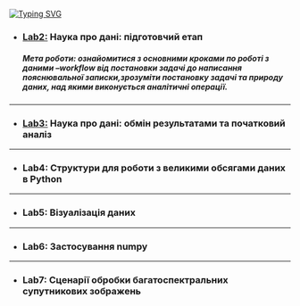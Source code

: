 [![Typing SVG](https://readme-typing-svg.herokuapp.com?color=%23FF00FF&size=20&lines=Data+Preparation+%26+Analysis)](https://git.io/typing-svg)

* ### [Lab2:](/lab2) Наука про дані: підготовчий етап
  ##### *Мета роботи: ознайомитися з основними кроками по роботі з даними –workflow від постановки задачі до написання пояснювальної записки,зрозуміти постановку задачі та природу даних, над якими виконується аналітичні операції.*
---

* ### [Lab3:](/lab3) Наука про дані: обмін результатами та початковий аналіз
---

* ### Lab4: Структури для роботи з великими обсягами даних в Python
---

* ### Lab5: Візуалізація даних
---

* ### Lab6: Застосування numpy
---

* ### Lab7: Сценарії обробки багатоспектральних супутникових зображень

